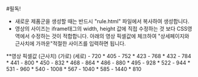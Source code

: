 #필독!

- 새로운 제품군을 생성할 때는 반드시 "rule.html" 파일에서 복사하여 생성합니다.
- 영상의 사이즈는 iframe태그의 width, height 값에 직접 수정하는 것 보다 CSS영역에서 수정하는 것이 적합합니다.
  아래의 영상 픽셀값에 체크하여 "상세페이지와 근사치에 가까운"적절한 사이즈를 입력하면 됩니다.


**영상 픽셀값 (근사치)
    (가로)  (세로)
    - 720 * 405
    - 752 * 423
    - 768 * 432
    - 784 * 441
    - 800 * 450
    - 832 * 468
    - 864 * 486
    - 880 * 495
    - 928 * 522
    - 944 * 531
    - 960 * 540
    - 1008 * 567
    - 1040 * 585
    - 1440 * 810